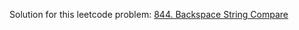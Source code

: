 Solution for this leetcode problem: [844. Backspace String Compare](https://leetcode.com/problems/backspace-string-compare)
